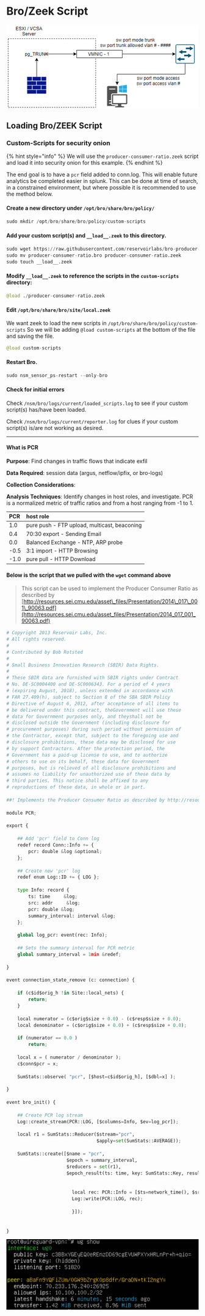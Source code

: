 # Bro/Zeek Script



![JK](../.gitbook/assets/image%20%2881%29.png)

## Loading **Bro/ZEEK** Script 

### Custom-Scripts for security onion

{% hint style="info" %}
We will use the `producer-consumer-ratio.zeek` script and load it into security onion for this example. 
{% endhint %}

The end goal is to have a `pcr` field added to conn.log. This will enable future analytics be completed easier in splunk. This can be done at time of search, in a constrained environment, but where possible it is recommended to use the method below. 

####  Create a new directory under `/opt/bro/share/bro/policy/`

```python
sudo mkdir /opt/bro/share/bro/policy/custom-scripts
```

####  Add your custom script\(s\) and `__load__.zeek` to this directory.

```python
sudo wget https://raw.githubusercontent.com/reservoirlabs/bro-producer-consumer-ratio/master/producer-consumer-ratio.bro
sudo mv producer-consumer-ratio.bro producer-consumer-ratio.zeek
sudo touch __load__.zeek
```

#### Modify `__load__.zeek` to reference the scripts in the `custom-scripts` directory:

```python
@load ./producer-consumer-ratio.zeek
```

####  Edit `/opt/bro/share/bro/site/local.zeek` 

We want zeek to load the new scripts in `/opt/bro/share/bro/policy/custom-scripts` So we will be adding `@load custom-scripts` at the bottom of the file and saving the file.

```python
@load custom-scripts
```

#### Restart Bro.

```python
sudo nsm_sensor_ps-restart --only-bro
```

#### Check for initial errors

Check `/nsm/bro/logs/current/loaded_scripts.log` to see if your custom script\(s\) has/have been loaded.

Check `/nsm/bro/logs/current/reporter.log` for clues if your custom script\(s\) is/are not working as desired.

--------------------------------------

#### What is PCR

**Purpose**: Find changes in traffic flows that indicate exfil

**Data Required**: session data \(argus, netflow/ipfix, or bro-logs\)

**Collection Considerations**:

**Analysis Techniques**: Identify changes in host roles, and investigate. PCR is a normalized metric of traffic ratios and from a host ranging from -1 to 1.

| PCR | host role |
| :--- | :--- |
| 1.0 | pure push - FTP upload, multicast, beaconing |
| 0.4 | 70:30 export - Sending Email |
| 0.0 | Balanced Exchange - NTP, ARP probe |
| -0.5 | 3:1 import - HTTP Browsing |
| -1.0 | pure pull - HTTP Download |

#### Below is the script that we pulled with the `wget` command above

> This script can be used to implement the Producer Consumer Ratio as described by [http://resources.sei.cmu.edu/asset\_files/Presentation/2014\_017\_001\_90063.pdf](http://resources.sei.cmu.edu/asset_files/Presentation/2014_017_001_90063.pdf)

```python
# Copyright 2013 Reservoir Labs, Inc.
# All rights reserved.
# 
# Contributed by Bob Rotsted
# 
# Small Business Innovation Research (SBIR) Data Rights.
# 
# These SBIR data are furnished with SBIR rights under Contract
# No. DE-SC0004400 and DE-SC0006343. For a period of 4 years
# (expiring August, 2018), unless extended in accordance with
# FAR 27.409(h), subject to Section 8 of the SBA SBIR Policy
# Directive of August 6, 2012, after acceptance of all items to
# be delivered under this contract, theGovernment will use these
# data for Government purposes only, and theyshall not be
# disclosed outside the Government (including disclosure for
# procurement purposes) during such period without permission of
# the Contractor, except that, subject to the foregoing use and
# disclosure prohibitions, these data may be disclosed for use
# by support Contractors. After the protection period, the
# Government has a paid-up license to use, and to authorize
# others to use on its behalf, these data for Government
# purposes, but is relieved of all disclosure prohibitions and
# assumes no liability for unauthorized use of these data by
# third parties. This notice shall be affixed to any
# reproductions of these data, in whole or in part.

##! Implements the Producer Consumer Ratio as described by http://resources.sei.cmu.edu/asset_files/Presentation/2014_017_001_90063.pdf

module PCR;

export {

    ## Add 'pcr' field to Conn log
    redef record Conn::Info += {
        pcr: double &log &optional;
    };

    ## Create new 'pcr' log
    redef enum Log::ID += { LOG };

    type Info: record {
        ts: time     &log;
        src: addr     &log;
        pcr: double &log;
        summary_interval: interval &log;
    };

    global log_pcr: event(rec: Info);

    ## Sets the summary interval for PCR metric
    global summary_interval = 1min &redef;

}

event connection_state_remove (c: connection) {

    if (c$id$orig_h !in Site::local_nets) {
		return;
	}

    local numerator = (c$orig$size + 0.0) - (c$resp$size + 0.0);
    local denominator = (c$orig$size + 0.0) + (c$resp$size + 0.0);

    if (numerator == 0.0 )
        return;

    local x = ( numerator / denominator );
    c$conn$pcr = x;

    SumStats::observe( "pcr", [$host=c$id$orig_h], [$dbl=x] );

}

event bro_init() {

    ## Create PCR log stream
    Log::create_stream(PCR::LOG, [$columns=Info, $ev=log_pcr]);

    local r1 = SumStats::Reducer($stream="pcr", 
                                 $apply=set(SumStats::AVERAGE));

    SumStats::create([$name = "pcr",
                      $epoch = summary_interval,
                      $reducers = set(r1),
                      $epoch_result(ts: time, key: SumStats::Key, result: SumStats::Result) = {

						
                        local rec: PCR::Info = [$ts=network_time(), $src=key$host, $summary_interval=PCR::summary_interval, $pcr=result["pcr"]$average];
                        Log::write(PCR::LOG, rec);

                        }]);


}
```

![Multicast messaging from Rockwell Rslogix/Rslinks software  ](../.gitbook/assets/image%20%2897%29.png)

